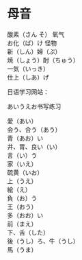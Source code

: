 # 母音  

酸素（さん そ） 氧气  
お化（ば）け 怪物  
新（しん）婦（ぷ）  
焼（しょう）酎（ちゅう）  
一気（いっき）  
仕上（しあ）げ  

日语学习网站：  
[](https://nihongo-e-na.com/eng/)  

あいうえお书写练习  

愛（あい）  
会う、合う（あう）  
青（あお）い  
井、胃、良い（い）  
言（い）う  
家（いえ）  
硫黄（いお）  
上（うえ）  
絵（え）  
負（お）う  
王（おう）  
多（おお）い  
前（まえ）  
下、舌（した）  
後（うし）ろ、牛（うし）  
馬（うま）  


